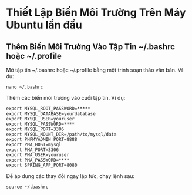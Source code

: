 # Thiết Lập Biến Môi Trường Trên Máy Ubuntu lần đầu
## Thêm Biến Môi Trường Vào Tập Tin ~/.bashrc hoặc ~/.profile
 Mở tập tin ~/.bashrc hoặc ~/.profile bằng một trình soạn thảo văn bản. Ví dụ:
```
nano ~/.bashrc
```
Thêm các biến môi trường vào cuối tập tin. Ví dụ:
```
export MYSQL_ROOT_PASSWORD=*****
export MYSQL_DATABASE=yourdatabase
export MYSQL_USER=youruser
export MYSQL_PASSWORD=****
export MYSQL_PORT=3306
export MYSQL_MOUNT_DIR=/path/to/mysql/data
export PHPMYADMIN_PORT=8888
export PMA_HOST=mysql
export PMA_PORT=3306
export PMA_USER=youruser
export PMA_PASSWORD=****
export SPRING_APP_PORT=8080
```
Để áp dụng các thay đổi ngay lập tức, chạy lệnh sau:
```
source ~/.bashrc
```
